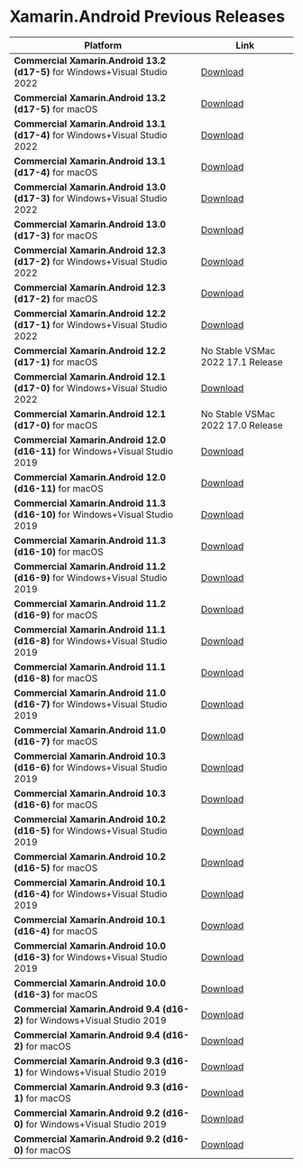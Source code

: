 Xamarin.Android Previous Releases
===============

| Platform        | Link   |
|-----------------|--------|
| **Commercial Xamarin.Android 13.2 (d17-5)** for Windows+Visual Studio 2022                  | [Download][commercial-d17-5-Windows-x86_64] |
| **Commercial Xamarin.Android 13.2 (d17-5)** for macOS                                       | [Download][commercial-d17-5-macOS-x86_64]   |
| **Commercial Xamarin.Android 13.1 (d17-4)** for Windows+Visual Studio 2022                  | [Download][commercial-d17-4-Windows-x86_64] |
| **Commercial Xamarin.Android 13.1 (d17-4)** for macOS                                       | [Download][commercial-d17-4-macOS-x86_64]   |
| **Commercial Xamarin.Android 13.0 (d17-3)** for Windows+Visual Studio 2022                  | [Download][commercial-d17-3-Windows-x86_64] |
| **Commercial Xamarin.Android 13.0 (d17-3)** for macOS                                       | [Download][commercial-d17-3-macOS-x86_64]   |
| **Commercial Xamarin.Android 12.3 (d17-2)** for Windows+Visual Studio 2022                  | [Download][commercial-d17-2-Windows-x86_64] |
| **Commercial Xamarin.Android 12.3 (d17-2)** for macOS                                       | [Download][commercial-d17-2-macOS-x86_64]   |
| **Commercial Xamarin.Android 12.2 (d17-1)** for Windows+Visual Studio 2022                  | [Download][commercial-d17-1-Windows-x86_64] |
| **Commercial Xamarin.Android 12.2 (d17-1)** for macOS                                       | No Stable VSMac 2022 17.1 Release   |
| **Commercial Xamarin.Android 12.1 (d17-0)** for Windows+Visual Studio 2022                  | [Download][commercial-d17-0-Windows-x86_64] |
| **Commercial Xamarin.Android 12.1 (d17-0)** for macOS                                       | No Stable VSMac 2022 17.0 Release   |
| **Commercial Xamarin.Android 12.0 (d16-11)** for Windows+Visual Studio 2019                 | [Download][commercial-d16-11-Windows-x86_64] |
| **Commercial Xamarin.Android 12.0 (d16-11)** for macOS                                      | [Download][commercial-d16-11-macOS-x86_64]   |
| **Commercial Xamarin.Android 11.3 (d16-10)** for Windows+Visual Studio 2019                 | [Download][commercial-d16-10-Windows-x86_64] |
| **Commercial Xamarin.Android 11.3 (d16-10)** for macOS                                      | [Download][commercial-d16-10-macOS-x86_64]   |
| **Commercial Xamarin.Android 11.2 (d16-9)** for Windows+Visual Studio 2019                  | [Download][commercial-d16-9-Windows-x86_64] |
| **Commercial Xamarin.Android 11.2 (d16-9)** for macOS                                       | [Download][commercial-d16-9-macOS-x86_64]   |
| **Commercial Xamarin.Android 11.1 (d16-8)** for Windows+Visual Studio 2019                  | [Download][commercial-d16-8-Windows-x86_64] |
| **Commercial Xamarin.Android 11.1 (d16-8)** for macOS                                       | [Download][commercial-d16-8-macOS-x86_64]   |
| **Commercial Xamarin.Android 11.0 (d16-7)** for Windows+Visual Studio 2019                  | [Download][commercial-d16-7-Windows-x86_64] |
| **Commercial Xamarin.Android 11.0 (d16-7)** for macOS                                       | [Download][commercial-d16-7-macOS-x86_64]   |
| **Commercial Xamarin.Android 10.3 (d16-6)** for Windows+Visual Studio 2019                  | [Download][commercial-d16-6-Windows-x86_64] |
| **Commercial Xamarin.Android 10.3 (d16-6)** for macOS                                       | [Download][commercial-d16-6-macOS-x86_64]   |
| **Commercial Xamarin.Android 10.2 (d16-5)** for Windows+Visual Studio 2019                  | [Download][commercial-d16-5-Windows-x86_64] |
| **Commercial Xamarin.Android 10.2 (d16-5)** for macOS                                       | [Download][commercial-d16-5-macOS-x86_64]   |
| **Commercial Xamarin.Android 10.1 (d16-4)** for Windows+Visual Studio 2019                  | [Download][commercial-d16-4-Windows-x86_64] |
| **Commercial Xamarin.Android 10.1 (d16-4)** for macOS                                       | [Download][commercial-d16-4-macOS-x86_64]   |
| **Commercial Xamarin.Android 10.0 (d16-3)** for Windows+Visual Studio 2019                  | [Download][commercial-d16-3-Windows-x86_64] |
| **Commercial Xamarin.Android 10.0 (d16-3)** for macOS                                       | [Download][commercial-d16-3-macOS-x86_64]   |
| **Commercial Xamarin.Android 9.4 (d16-2)** for Windows+Visual Studio 2019                   | [Download][commercial-d16-2-Windows-x86_64] |
| **Commercial Xamarin.Android 9.4 (d16-2)** for macOS                                        | [Download][commercial-d16-2-macOS-x86_64]   |
| **Commercial Xamarin.Android 9.3 (d16-1)** for Windows+Visual Studio 2019                   | [Download][commercial-d16-1-Windows-x86_64] |
| **Commercial Xamarin.Android 9.3 (d16-1)** for macOS                                        | [Download][commercial-d16-1-macOS-x86_64]   |
| **Commercial Xamarin.Android 9.2 (d16-0)** for Windows+Visual Studio 2019                   | [Download][commercial-d16-0-Windows-x86_64] |
| **Commercial Xamarin.Android 9.2 (d16-0)** for macOS                                        | [Download][commercial-d16-0-macOS-x86_64]   |

[commercial-d16-0-Windows-x86_64]:        https://aka.ms/xamarin-android-commercial-d16-0-windows
[commercial-d16-0-macOS-x86_64]:          https://aka.ms/xamarin-android-commercial-d16-0-macos
[commercial-d16-1-Windows-x86_64]:        https://aka.ms/xamarin-android-commercial-d16-1-windows
[commercial-d16-1-macOS-x86_64]:          https://aka.ms/xamarin-android-commercial-d16-1-macos
[commercial-d16-2-Windows-x86_64]:        https://aka.ms/xamarin-android-commercial-d16-2-windows
[commercial-d16-2-macOS-x86_64]:          https://aka.ms/xamarin-android-commercial-d16-2-macos
[commercial-d16-3-Windows-x86_64]:        https://aka.ms/xamarin-android-commercial-d16-3-windows
[commercial-d16-3-macOS-x86_64]:          https://aka.ms/xamarin-android-commercial-d16-3-macos
[commercial-d16-4-Windows-x86_64]:        https://aka.ms/xamarin-android-commercial-d16-4-windows
[commercial-d16-4-macOS-x86_64]:          https://aka.ms/xamarin-android-commercial-d16-4-macos
[commercial-d16-5-Windows-x86_64]:        https://aka.ms/xamarin-android-commercial-d16-5-windows
[commercial-d16-5-macOS-x86_64]:          https://aka.ms/xamarin-android-commercial-d16-5-macos
[commercial-d16-6-Windows-x86_64]:        https://aka.ms/xamarin-android-commercial-d16-6-windows
[commercial-d16-6-macOS-x86_64]:          https://aka.ms/xamarin-android-commercial-d16-6-macos
[commercial-d16-7-Windows-x86_64]:        https://aka.ms/xamarin-android-commercial-d16-7-windows
[commercial-d16-7-macOS-x86_64]:          https://aka.ms/xamarin-android-commercial-d16-7-macos
[commercial-d16-8-Windows-x86_64]:        https://aka.ms/xamarin-android-commercial-d16-8-windows
[commercial-d16-8-macOS-x86_64]:          https://aka.ms/xamarin-android-commercial-d16-8-macos
[commercial-d16-9-Windows-x86_64]:        https://aka.ms/xamarin-android-commercial-d16-9-windows
[commercial-d16-9-macOS-x86_64]:          https://aka.ms/xamarin-android-commercial-d16-9-macos
[commercial-d16-10-Windows-x86_64]:       https://aka.ms/xamarin-android-commercial-d16-10-windows
[commercial-d16-10-macOS-x86_64]:         https://aka.ms/xamarin-android-commercial-d16-10-macos
[commercial-d16-11-Windows-x86_64]:       https://aka.ms/xamarin-android-commercial-d16-11-windows
[commercial-d16-11-macOS-x86_64]:         https://aka.ms/xamarin-android-commercial-d16-11-macos
[commercial-d17-0-Windows-x86_64]:        https://aka.ms/xamarin-android-commercial-d17-0-windows
[commercial-d17-1-Windows-x86_64]:        https://aka.ms/xamarin-android-commercial-d17-1-windows
[commercial-d17-2-Windows-x86_64]:        https://aka.ms/xamarin-android-commercial-d17-2-windows
[commercial-d17-2-macOS-x86_64]:          https://aka.ms/xamarin-android-commercial-d17-2-macos
[commercial-d17-3-Windows-x86_64]:        https://aka.ms/xamarin-android-commercial-d17-3-windows
[commercial-d17-3-macOS-x86_64]:          https://aka.ms/xamarin-android-commercial-d17-3-macos
[commercial-d17-4-Windows-x86_64]:        https://aka.ms/xamarin-android-commercial-d17-4-windows
[commercial-d17-4-macOS-x86_64]:          https://aka.ms/xamarin-android-commercial-d17-4-macos
[commercial-d17-5-Windows-x86_64]:        https://aka.ms/xamarin-android-commercial-d17-5-windows
[commercial-d17-5-macOS-x86_64]:          https://aka.ms/xamarin-android-commercial-d17-5-macos
